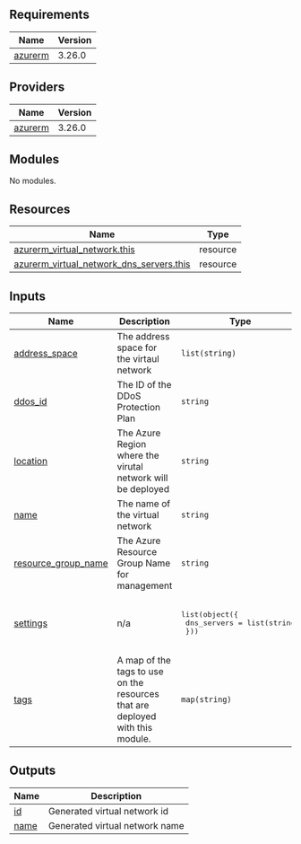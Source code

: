 <!-- BEGIN_TF_DOCS -->
## Requirements

| Name | Version |
|------|---------|
| <a name="requirement_azurerm"></a> [azurerm](#requirement\_azurerm) | 3.26.0 |

## Providers

| Name | Version |
|------|---------|
| <a name="provider_azurerm"></a> [azurerm](#provider\_azurerm) | 3.26.0 |

## Modules

No modules.

## Resources

| Name | Type |
|------|------|
| [azurerm_virtual_network.this](https://registry.terraform.io/providers/hashicorp/azurerm/3.26.0/docs/resources/virtual_network) | resource |
| [azurerm_virtual_network_dns_servers.this](https://registry.terraform.io/providers/hashicorp/azurerm/3.26.0/docs/resources/virtual_network_dns_servers) | resource |

## Inputs

| Name | Description | Type | Default | Required |
|------|-------------|------|---------|:--------:|
| <a name="input_address_space"></a> [address\_space](#input\_address\_space) | The address space for the virtaul network | `list(string)` | n/a | yes |
| <a name="input_ddos_id"></a> [ddos\_id](#input\_ddos\_id) | The ID of the DDoS Protection Plan | `string` | n/a | yes |
| <a name="input_location"></a> [location](#input\_location) | The Azure Region where the virutal network will be deployed | `string` | n/a | yes |
| <a name="input_name"></a> [name](#input\_name) | The name of the virtual network | `string` | n/a | yes |
| <a name="input_resource_group_name"></a> [resource\_group\_name](#input\_resource\_group\_name) | The Azure Resource Group Name for management | `string` | n/a | yes |
| <a name="input_settings"></a> [settings](#input\_settings) | n/a | <pre>list(object({<br>    dns_servers = list(string)<br>  }))</pre> | <pre>[<br>  {<br>    "dns_servers": []<br>  }<br>]</pre> | no |
| <a name="input_tags"></a> [tags](#input\_tags) | A map of the tags to use on the resources that are deployed with this module. | `map(string)` | n/a | yes |

## Outputs

| Name | Description |
|------|-------------|
| <a name="output_id"></a> [id](#output\_id) | Generated virtual network id |
| <a name="output_name"></a> [name](#output\_name) | Generated virtual network name |
<!-- END_TF_DOCS -->